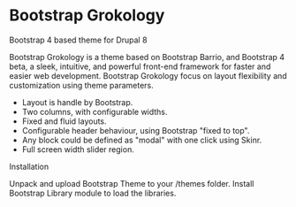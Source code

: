 # Bootstrap Grokology

Bootstrap 4 based theme for Drupal 8

Bootstrap Grokology is a theme based on Bootstrap Barrio, and
Bootstrap 4 beta, a sleek, intuitive, and powerful front-end framework 
for faster and easier web development. 
Bootstrap Grokology focus on layout flexibility 
and customization using theme parameters.

- Layout is handle by Bootstrap.
- Two columns, with configurable widths.
- Fixed and fluid layouts.
- Configurable header behaviour, using Bootstrap "fixed to top".
- Any block could be defined as "modal" with one click using Skinr.
- Full screen width slider region.

Installation

Unpack and upload Bootstrap Theme to your /themes folder.
Install Bootstrap Library module to load the libraries.
